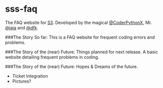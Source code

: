 # sss-faq
The FAQ website for [S3](https://github.com/whitman-colm/sss). Developed by the magical [@CoderPythonX](https://github.com/tslnc04), Mr. [@jaja](https://github.com/jajaio) and [@dfk](https://github.com/donovank).

###The Story So far:
This is a FAQ website for frequent coding errors and problems.

###The Story of the (near) Future:
Things planned for next release.
A basic website detailing frequent problems in coding.

###The Story of the (near) Future:
Hopes & Dreams of the future.
* Ticket Integration
* Pictures?
